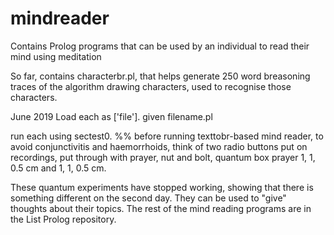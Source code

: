 # mindreader
Contains Prolog programs that can be used by an individual to read their mind using meditation

So far, contains characterbr.pl, that helps generate 250 word breasoning traces of the algorithm drawing characters, used to recognise those characters.

June 2019
Load each as ['file']. given filename.pl

run each using sectest0.
%% before running texttobr-based mind reader, to avoid conjunctivitis and haemorrhoids, think of two radio buttons put on recordings, put through with prayer, nut and bolt, quantum box prayer 1, 1, 0.5 cm and 1, 1, 0.5 cm.

These quantum experiments have stopped working, showing that there is something different on the second day.  They can be used to "give" thoughts about their topics.  The rest of the mind reading programs are in the List Prolog repository.
